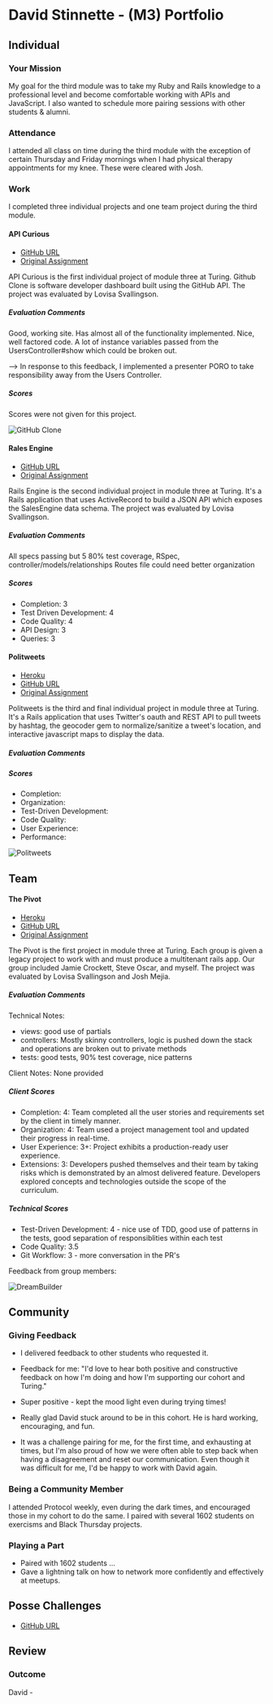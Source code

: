 # David Stinnette - (M3) Portfolio

## Individual

### Your Mission

My goal for the third module was to take my Ruby and Rails knowledge to a professional level and become comfortable working with APIs and JavaScript. I also wanted to schedule more pairing sessions with other students & alumni.

### Attendance

I attended all class on time during the third module with the exception of certain Thursday and Friday mornings when I had physical therapy appointments for my knee. These were cleared with Josh.

### Work

I completed three individual projects and one team project during the third module.

#### API Curious

* [GitHub URL](https://github.com/dastinnette/github_clone)
* [Original Assignment](https://github.com/turingschool/lesson_plans/blob/master/ruby_03-professional_rails_applications/apicurious.md#available-apis)

API Curious is the first individual project of module three at Turing. Github Clone is software developer dashboard built using the GitHub API. The project was evaluated by Lovisa Svallingson.

##### Evaluation Comments

Good, working site. Has almost all of the functionality implemented. Nice, well factored code. A lot of instance variables passed from the UsersController#show which could be broken out.

--> In response to this feedback, I implemented a presenter PORO to take responsibility away from the Users Controller.

##### Scores

Scores were not given for this project.

![GitHub Clone](GitHub_Clone_Screenshot.jpg "GitHub Clone")

#### Rales Engine

* [GitHub URL](https://github.com/dastinnette/rails_engine)
* [Original Assignment](https://github.com/turingschool/lesson_plans/blob/master/ruby_03-professional_rails_applications/rails_engine.md)

Rails Engine is the second individual project in module three at Turing. It's a Rails application that uses ActiveRecord to build a JSON API which exposes the SalesEngine data schema. The project was evaluated by Lovisa Svallingson.

##### Evaluation Comments

All specs passing but 5
80% test coverage, RSpec, controller/models/relationships
Routes file could need better organization

##### Scores

* Completion: 3
* Test Driven Development: 4
* Code Quality: 4
* API Design: 3
* Queries: 3

#### Politweets

* [Heroku](https://politweets-app.herokuapp.com/)
* [GitHub URL](https://github.com/dastinnette/politweets)
* [Original Assignment](https://github.com/turingschool/lesson_plans/blob/master/ruby_03-professional_rails_applications/self_directed_project.md)

Politweets is the third and final individual project in module three at Turing. It's a Rails application that uses Twitter's oauth and REST API to pull tweets by hashtag, the geocoder gem to normalize/sanitize a tweet's location, and interactive javascript maps to display the data.

##### Evaluation Comments

##### Scores

* Completion:
* Organization:
* Test-Driven Development:
* Code Quality:
* User Experience:
* Performance:

![Politweets](Politweets_Screenshot.jpg "Politweets_Screenshot_Name")

## Team

#### The Pivot

* [Heroku](https://dreambuilder.herokuapp.com/)
* [GitHub URL](https://github.com/jecrockett/the_pivot)
* [Original Assignment](https://github.com/turingschool/lesson_plans/blob/master/ruby_03-professional_rails_applications/the_pivot.md)

The Pivot is the first project in module three at Turing. Each group is given a legacy project to work with and must produce a multitenant rails app. Our group included Jamie Crockett, Steve Oscar, and myself. The project was evaluated by Lovisa Svallingson and Josh Mejia.

##### Evaluation Comments

Technical Notes:
* views: good use of partials
* controllers: Mostly skinny controllers, logic is pushed down the stack and operations are broken out to private methods
* tests: good tests, 90% test coverage, nice patterns

Client Notes: None provided

##### Client Scores

* Completion: 4: Team completed all the user stories and requirements set by the client in timely manner.
* Organization: 4: Team used a project management tool and updated their progress in real-time.
* User Experience: 3+: Project exhibits a production-ready user experience.
* Extensions: 3: Developers pushed themselves and their team by taking risks which is demonstrated by an almost delivered feature. Developers explored concepts and technologies outside the scope of the curriculum.

##### Technical Scores

* Test-Driven Development: 4 - nice use of TDD, good use of patterns in the tests, good separation of responsiblities within each test
* Code Quality: 3.5
* Git Workflow: 3 - more conversation in the PR's

Feedback from group members:

![DreamBuilder](DreamBuilder_Screenshot.jpg "DreamBuilder")


## Community

### Giving Feedback

* I delivered feedback to other students who requested it.

* Feedback for me: "I'd love to hear both positive and constructive feedback on how I'm doing and how I'm supporting our cohort and Turing."
* Super positive - kept the mood light even during trying times!
* Really glad David stuck around to be in this cohort. He is hard working, encouraging, and fun.
* It was a challenge pairing for me, for the first time, and exhausting at times, but I'm also proud of how we were often able to step back when having a disagreement and reset our communication. Even though it was difficult for me, I'd be happy to work with David again.

### Being a Community Member

I attended Protocol weekly, even during the dark times, and encouraged those in my cohort to do the same. I paired with several 1602 students on exercisms and Black Thursday projects. 

### Playing a Part

* Paired with 1602 students ...
* Gave a lightning talk on how to network more confidently and effectively at meetups.

## Posse Challenges

* [GitHub URL](https://github.com/dastinnette/posse_challenges)

## Review

### Outcome

David -
